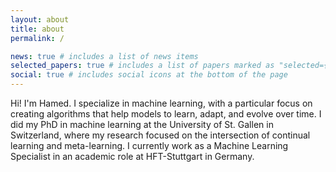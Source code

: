 ```yaml
---
layout: about
title: about
permalink: /

news: true # includes a list of news items
selected_papers: true # includes a list of papers marked as "selected={true}"
social: true # includes social icons at the bottom of the page
---
```


Hi! I'm Hamed. I specialize in machine learning, with a particular focus on creating algorithms that help models to learn, adapt, and evolve over time. I did my PhD in machine learning at the University of St. Gallen in Switzerland, where my research focused on the intersection of continual learning and meta-learning. I currently work as a Machine Learning Specialist in an academic role at HFT-Stuttgart in Germany.
